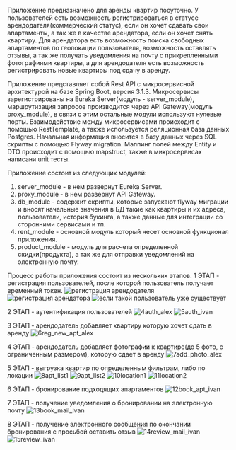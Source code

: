 Приложение предназначено для аренды квартир посуточно. У пользователей есть возможность регистрироваться в статусе арендодателя(коммерческий статус), если он хочет сдавать свои апартаменты, а так же в качестве арендатора, если он хочет снять квартиру. Для арендатора есть возможность поиска свободных апартаментов по геолокации пользователя, возможность оставлять отзывы, а так же получать уведомления на почту с прикрепленными фотографиями квартиры, а для арендодателя есть возможность регистрировать новые квартиры под сдачу в аренду.

Приложение представляет собой Rest API с микросервисной архитектурой на базе Spring Boot, версия 3.1.3. Микросервисы зарегистрированы на Eureka Server(модуль - server_module), маршрутизация запросов производится через API Gateway(модуль proxy_module), в связи с этим остальные модули используют нулевые порты. Взаимодействие между микросервисами происходит с помощью RestTemplate, а также используется реляционная база данных Postgres. Начальная информация вносится в базу данных через SQL скрипты с помощью Flyway migration. Маппинг полей между Entity и DTO происходит с помощью mapstruct, также в микросервисах написани unit тесты.

Приложение состоит из следующих модулей: 

1) server_module - в нем развернут Eureka Server.
2) proxy_module - в нем развернут API Gateway.
3) db_module - содержит скрипты, которые запускают flyway миграции и вносят начальные значения в БД такие как квартиры и их адреса, пользователи, история букинга, а также данные для интеграции со сторонними сервисами и тп.
4) rent_module - основной модуль который несет основной функционал приложения.
5) product_module - модуль для расчета определенной скидки(продукта), а так же для отправки уведомлений на электронную почту.

Процесс работы приложения состоит из нескольких этапов.
1 ЭТАП - регистрация пользователей, после которой пользователь получает временный токен.
![регистрация арендодателя](https://github.com/Boxingx/rent_apartment_app/assets/130319720/f86dd16c-3e65-4881-9b02-23c659d7d730)
![регистрация арендатора](https://github.com/Boxingx/rent_apartment_app/assets/130319720/f12cafdc-0c12-4088-a32c-49cd9c5899de)
![если такой пользователь уже существует](https://github.com/Boxingx/rent_apartment_app/assets/130319720/35a2e2d2-f94c-41ce-92bf-2e0dc942ba6e)

2 ЭТАП - аутентификация пользователей
![4auth_alex](https://github.com/Boxingx/rent_apartment_app/assets/130319720/27af5f45-1aab-41e4-b89b-d59ebe1eed68)
![5auth_ivan](https://github.com/Boxingx/rent_apartment_app/assets/130319720/fedd1ee8-7e93-469d-84a3-75cd28424849)



3 ЭТАП - арендодатель добавляет квартиру которую хочет сдать в аренду
![6reg_new_apt_alex](https://github.com/Boxingx/rent_apartment_app/assets/130319720/d835e2f2-e6c4-4472-b53f-7d3032726362)


4 ЭТАП - арендодатель добавляет фотографии к квартире(до 5 фото, с ограниченным размером), которую сдает в аренду
![7add_photo_alex](https://github.com/Boxingx/rent_apartment_app/assets/130319720/84592a0c-0f89-4de1-be22-a011dfadf533)

5 ЭТАП - выгрузка квартир по определенным фильтрам, либо по локации
![8apt_list1](https://github.com/Boxingx/rent_apartment_app/assets/130319720/80c001df-c543-4a05-84ae-8e23a3ef3696)
![9apt_list2](https://github.com/Boxingx/rent_apartment_app/assets/130319720/d4d95dea-a1ee-47c1-b40d-e6e7b4d3929a)
![10location1](https://github.com/Boxingx/rent_apartment_app/assets/130319720/efb2f121-6863-4088-b2fd-a9770c9212a1)
![11location2](https://github.com/Boxingx/rent_apartment_app/assets/130319720/48d1159f-3f20-4827-86b6-4337f5e3720b)

6 ЭТАП - бронирование подходящих апартаментов
![12book_apt_ivan](https://github.com/Boxingx/rent_apartment_app/assets/130319720/7bc65bdf-e6f3-44bb-953a-1a8a62a81fee)

7 ЭТАП - получение уведомления о бронировании на электронную почту
![13book_mail_ivan](https://github.com/Boxingx/rent_apartment_app/assets/130319720/f990a882-157e-4f30-a69b-e3f19a848b3e)

8 ЭТАП - получение электронного сообщения по окончании бронирования с просьбой оставить отзыв
![14review_mail_ivan](https://github.com/Boxingx/rent_apartment_app/assets/130319720/ef89c6c3-ea86-4951-bbd0-b903459f7930)
![15review_ivan](https://github.com/Boxingx/rent_apartment_app/assets/130319720/a3c69053-7675-47fc-99a2-2f9215f065a3)






